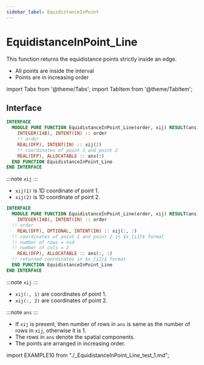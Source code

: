 ```yaml
---
sidebar_label: EquidistanceInPoint
---
```


# EquidistanceInPoint_Line

This function returns the equidistance points strictly inside an edge.

- All points are inside the interval
- Points are in increasing order

import Tabs from '@theme/Tabs';
import TabItem from '@theme/TabItem';

## Interface

<Tabs>
<TabItem value="interface" label="܀ Interface" default>

```fortran
INTERFACE
  MODULE PURE FUNCTION EquidistanceInPoint_Line(order, xij) RESULT(ans)
    INTEGER(I4B), INTENT(IN) :: order
    !! order
    REAL(DFP), INTENT(IN) :: xij(2)
    !! coordinates of point 1 and point 2
    REAL(DFP), ALLOCATABLE :: ans(:)
  END FUNCTION EquidistanceInPoint_Line
END INTERFACE
```

:::note `xij`
:::

- `xij(1)` is 1D coordinate of point 1.
- `xij(2)` is 1D coordinate of point 2.

</TabItem>

<TabItem value="interace2" label="Interface 2">

```fortran
INTERFACE
  MODULE PURE FUNCTION EquidistanceInPoint_Line(order, xij) RESULT(ans)
    INTEGER(I4B), INTENT(IN) :: order
  !! order
    REAL(DFP), OPTIONAL, INTENT(IN) :: xij(:, :)
  !! coordinates of point 1 and point 2 in $x_{iJ}$ format
  !! number of rows = nsd
  !! number of cols = 2
    REAL(DFP), ALLOCATABLE :: ans(:, :)
  !! returned coordinates in $x_{iJ}$ format
  END FUNCTION EquidistanceInPoint_Line
END INTERFACE
```

:::note `xij`
:::

- `xij(:, 1)` are coordinates of point 1.
- `xij(:, 2)` are coordinates of point 2.

:::note `ans`
:::

- If `xij` is present, then number of rows in `ans` is same as the number of rows in `xij`, otherwise it is 1.
- The rows in `ans` denote the spatial components.
- The points are arranged in increasing order.

</TabItem>

<TabItem value="example" label="️܀ See example">

import EXAMPLE10 from "./_EquidistanceInPoint_Line_test_1.md";

<EXAMPLE10 />

</TabItem>

<TabItem value="close" label="↢ ">

</TabItem>
</Tabs>
